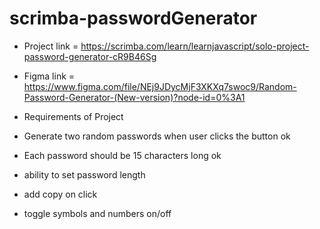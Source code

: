 # scrimba-passwordGenerator
 
* Project link = https://scrimba.com/learn/learnjavascript/solo-project-password-generator-cR9B46Sg

* Figma link = https://www.figma.com/file/NEj9JDycMjF3XKXq7swoc9/Random-Password-Generator-(New-version)?node-id=0%3A1

* Requirements of Project 

* Generate two random passwords when user clicks the button ok 

* Each password should be 15 characters long ok

* ability to set password length 

* add copy on click

* toggle symbols and numbers on/off